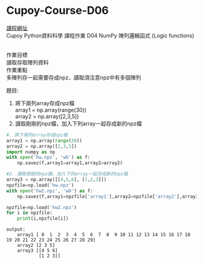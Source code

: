 # Cupoy-Course-D06
[課程網址](https://www.cupoy.com/marathon-mission/00000174C4BC1B93000000016375706F795F70726572656C656173654355/00000175493C2AF4000000216375706F795F72656C656173654349/)  
Cupoy Python資料科學 課程作業 D04 NumPy 陣列邏輯函式 (Logic functions)</br>
</br>

作業目標<br>
讀取存取陣列資料<br>
作業重點<br>
多陣列存一起需要存成npz，讀取須注意npz中有多個陣列 
</br>  

題目:<br>
1. 將下兩列array存成npz檔<br>
array1 = np.array(range(30))<br>
array2 = np.array([2,3,5])<br>
2. 讀取剛剛的npz檔，加入下列array一起存成新的npz檔   

```py
#. 將下兩列array存成npz檔
array1 = np.array(range(30))
array2 = np.array([2,3,5])
import numpy as np
with open('hw.npz', 'wb') as f:
    np.savez(f,array1=array1,array2=array2)
```

```py
#2. 讀取剛剛的npz檔，加入下列array一起存成新的npz檔
array3 = np.array([[4,5,6], [1,2,3]])
npzfile=np.load('hw.npz')
with open('hw2.npz', 'wb') as f:
    np.savez(f,array1=npzfile['array1'],array2=npzfile['array2'],array3=array3)
```

```py
npzfile=np.load('hw2.npz')
for i in npzfile:
    print(i,npzfile[i])
```
```
output: 
    array1 [ 0  1  2  3  4  5  6  7  8  9 10 11 12 13 14 15 16 17 18 19 20 21 22 23 24 25 26 27 28 29]
    array2 [2 3 5]
    array3 [[4 5 6]
            [1 2 3]]
```
